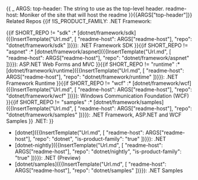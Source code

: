 {{
    _ ARGS:
      top-header: The string to use as the top-level header.
      readme-host: Moniker of the site that will host the readme
}}{{ARGS["top-header"]}} Related Repos
{{if !IS_PRODUCT_FAMILY:
.NET Framework:

{{if SHORT_REPO != "sdk"
    :* [dotnet/framework/sdk]({{InsertTemplate("Url.md", [ "readme-host": ARGS["readme-host"], "repo": "dotnet/framework/sdk" ])}}): .NET Framework SDK
}}{{if SHORT_REPO != "aspnet"
    :* [dotnet/framework/aspnet]({{InsertTemplate("Url.md", [ "readme-host": ARGS["readme-host"], "repo": "dotnet/framework/aspnet" ])}}): ASP.NET Web Forms and MVC
}}{{if SHORT_REPO != "runtime"
    :* [dotnet/framework/runtime]({{InsertTemplate("Url.md", [ "readme-host": ARGS["readme-host"], "repo": "dotnet/framework/runtime" ])}}): .NET Framework Runtime
}}{{if SHORT_REPO != "wcf"
    :* [dotnet/framework/wcf]({{InsertTemplate("Url.md", [ "readme-host": ARGS["readme-host"], "repo": "dotnet/framework/wcf" ])}}): Windows Communication Foundation (WCF)
}}{{if SHORT_REPO != "samples"
    :* [dotnet/framework/samples]({{InsertTemplate("Url.md", [ "readme-host": ARGS["readme-host"], "repo": "dotnet/framework/samples" ])}}): .NET Framework, ASP.NET and WCF Samples
}}
.NET:
}}
* [dotnet]({{InsertTemplate("Url.md", [ "readme-host": ARGS["readme-host"], "repo": "dotnet", "is-product-family": "true" ])}}): .NET
* [dotnet-nightly]({{InsertTemplate("Url.md", [ "readme-host": ARGS["readme-host"], "repo": "dotnet/nightly", "is-product-family": "true" ])}}): .NET (Preview)
* [dotnet/samples]({{InsertTemplate("Url.md", [ "readme-host": ARGS["readme-host"], "repo": "dotnet/samples" ])}}): .NET Samples
